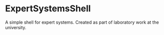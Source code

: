 # ExpertSystemsShell
A simple shell for expert systems. Created as part of laboratory work at the university.

